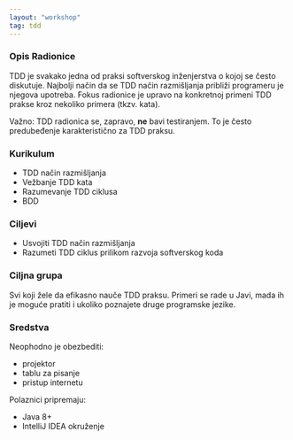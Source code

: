 ```yaml
---
layout: "workshop"
tag: tdd
---
```


### Opis Radionice

TDD je svakako jedna od praksi softverskog inženjerstva o kojoj se često diskutuje. Najbolji način da se TDD način razmišljanja približi programeru je njegova upotreba. Fokus radionice je upravo na konkretnoj primeni TDD prakse kroz nekoliko primera (tkzv. kata).

Važno: TDD radionica se, zapravo, **ne** bavi testiranjem. To je često predubeđenje karakteristično za TDD praksu.


### Kurikulum

+ TDD način razmišljanja
+ Vežbanje TDD kata
+ Razumevanje TDD ciklusa
+ BDD

### Ciljevi

+ Usvojiti TDD način razmišljanja
+ Razumeti TDD ciklus prilikom razvoja softverskog koda


### Ciljna grupa

Svi koji žele da efikasno nauče TDD praksu. Primeri se rade u Javi, mada ih je moguće pratiti i ukoliko poznajete druge programske jezike.

### Sredstva

Neophodno je obezbediti:

+ projektor
+ tablu za pisanje
+ pristup internetu

Polaznici pripremaju:

+ Java 8+
+ IntelliJ IDEA okruženje
